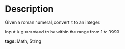 Description
===========
Given a roman numeral, convert it to an integer.

Input is guaranteed to be within the range from 1 to 3999.

**tags:** Math, String